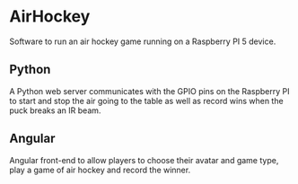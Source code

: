 # AirHockey

Software to run an air hockey game running on a Raspberry PI 5 device.  

## Python

A Python web server communicates with the GPIO pins on the Raspberry PI to start and stop
the air going to the table as well as record wins when the puck breaks an IR beam.  

## Angular

Angular front-end to allow players to choose their avatar and game type, play a game of air hockey and record the winner.

